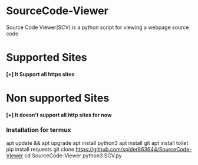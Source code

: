 # SourceCode-Viewer
Source Code Viewer(SCV) is a python script for viewing a webpage source code
# Supported Sites
#### [+] It Support all https sites
# Non supported Sites
#### [+] It doesn't support all http sites for now
### Installation for termux

apt update && apt upgrade
apt install python3
apt install git
apt install toilet
pip install requests
git clone https://github.com/spider863644/SourceCode-Viewer
cd SourceCode-Viewer
python3 SCV.py

